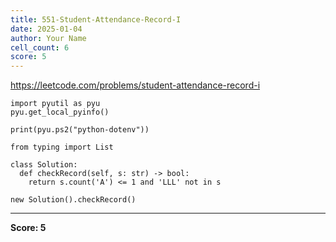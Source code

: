 ```yaml
---
title: 551-Student-Attendance-Record-I
date: 2025-01-04
author: Your Name
cell_count: 6
score: 5
---
```


https://leetcode.com/problems/student-attendance-record-i


```
import pyutil as pyu
pyu.get_local_pyinfo()
```


```
print(pyu.ps2("python-dotenv"))
```


```
from typing import List
```


```
class Solution:
  def checkRecord(self, s: str) -> bool:
    return s.count('A') <= 1 and 'LLL' not in s
```


```
new Solution().checkRecord()
```


---
**Score: 5**